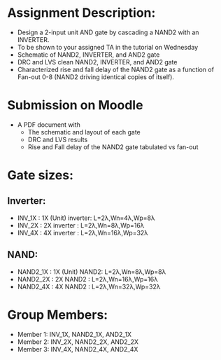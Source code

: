 # Assignment Description:
*  Design a 2-input unit AND gate by cascading a NAND2 with an INVERTER.
* To be shown to your assigned TA in the tutorial on Wednesday
* Schematic of NAND2, INVERTER, and AND2 gate
* DRC and LVS clean NAND2, INVERTER, and AND2 gate
* Characterized rise and fall delay of the NAND2 gate as a function of Fan-out 0-8 (NAND2 driving identical copies of itself).

# Submission on Moodle
* A PDF document with
	- The schematic and layout of each gate
	- DRC and LVS results
	- Rise and Fall delay of the NAND2 gate tabulated vs fan-out

# Gate sizes:
## Inverter:
* INV_1X : 1X (Unit) inverter: L=2λ,Wn=4λ,Wp=8λ
* INV_2X : 2X inverter : L=2λ,Wn=8λ,Wp=16λ
* INV_4X : 4X inverter : L=2λ,Wn=16λ,Wp=32λ 

## NAND:
* NAND2_1X : 1X (Unit) NAND2: L=2λ,Wn=8λ,Wp=8λ
* NAND2_2X : 2X NAND2 : L=2λ,Wn=16λ,Wp=16λ
* NAND2_4X : 4X NAND2 : L=2λ,Wn=32λ,Wp=32λ 

# Group Members:
* Member 1: INV_1X, NAND2_1X, AND2_1X
* Member 2: INV_2X, NAND2_2X, AND2_2X
* Member 3: INV_4X, NAND2_4X, AND2_4X